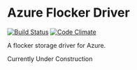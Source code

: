 # Azure Flocker Driver
[![Build Status](https://travis-ci.org/sedouard/azure-flocker-driver.svg?branch=master)](https://travis-ci.org/sedouard/azure-flocker-driver)
[![Code Climate](https://codeclimate.com/github/sedouard/azure-flocker-driver/badges/gpa.svg)](https://codeclimate.com/github/sedouard/azure-flocker-driver)

A flocker storage driver for Azure.

Currently Under Construction
